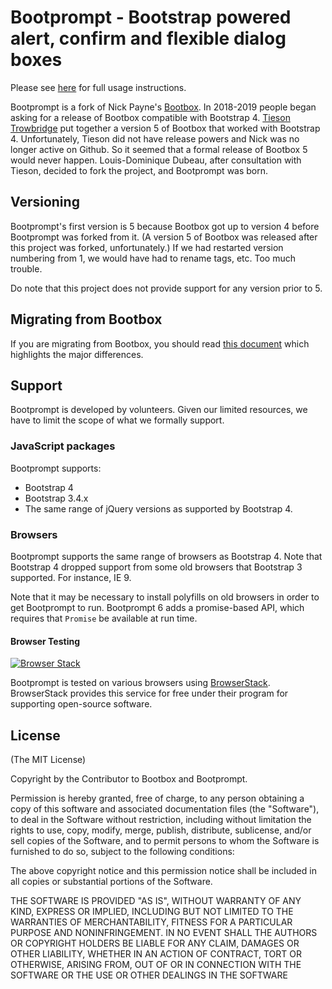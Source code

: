 # Bootprompt - Bootstrap powered alert, confirm and flexible dialog boxes

Please see [here](https://lddubeau.github.io/bootprompt/) for full usage instructions.

Bootprompt is a fork of Nick Payne's
[Bootbox](https://github.com/makeusabrew/bootbox). In 2018-2019 people began
asking for a release of Bootbox compatible with Bootstrap 4. [Tieson
Trowbridge](https://github.com/tiesont) put together a version 5 of Bootbox that
worked with Bootstrap 4. Unfortunately, Tieson did not have release powers and
Nick was no longer active on Github. So it seemed that a formal release of
Bootbox 5 would never happen. Louis-Dominique Dubeau, after consultation with
Tieson, decided to fork the project, and Bootprompt was born.

## Versioning

Bootprompt's first version is 5 because Bootbox got up to version 4 before
Bootprompt was forked from it. (A version 5 of Bootbox was released after this
project was forked, unfortunately.) If we had restarted version numbering from
1, we would have had to rename tags, etc. Too much trouble.

Do note that this project does not provide support for any version prior to 5.

## Migrating from Bootbox

If you are migrating from Bootbox, you should read [this
document](./docs/bootbox-to-bootprompt.md) which highlights the major
differences.

## Support

Bootprompt is developed by volunteers. Given our limited resources, we have to
limit the scope of what we formally support.

### JavaScript packages

Bootprompt supports:

* Bootstrap 4
* Bootstrap 3.4.x
* The same range of jQuery versions as supported by Bootstrap 4.

### Browsers

Bootprompt supports the same range of browsers as Bootstrap 4. Note that
Bootstrap 4 dropped support from some old browsers that Bootstrap 3
supported. For instance, IE 9.

Note that it may be necessary to install polyfills on old browsers in order to
get Bootprompt to run. Bootprompt 6 adds a promise-based API, which requires
that ``Promise`` be available at run time.

#### Browser Testing

[![Browser Stack](https://www.browserstack.com/images/mail/browserstack-logo-footer.png)](https://www.browserstack.com)

Bootprompt is tested on various browsers using
[BrowserStack](https://www.browserstack.com). BrowserStack provides this service
for free under their program for supporting open-source software.

## License

(The MIT License)

Copyright by the Contributor to Bootbox and Bootprompt.

Permission is hereby granted, free of charge, to any person obtaining a copy
of this software and associated documentation files (the "Software"), to deal
in the Software without restriction, including without limitation the rights
to use, copy, modify, merge, publish, distribute, sublicense, and/or sell
copies of the Software, and to permit persons to whom the Software is
furnished to do so, subject to the following conditions:

The above copyright notice and this permission notice shall be included in
all copies or substantial portions of the Software.

THE SOFTWARE IS PROVIDED "AS IS", WITHOUT WARRANTY OF ANY KIND, EXPRESS OR
IMPLIED, INCLUDING BUT NOT LIMITED TO THE WARRANTIES OF MERCHANTABILITY,
FITNESS FOR A PARTICULAR PURPOSE AND NONINFRINGEMENT. IN NO EVENT SHALL THE
AUTHORS OR COPYRIGHT HOLDERS BE LIABLE FOR ANY CLAIM, DAMAGES OR OTHER
LIABILITY, WHETHER IN AN ACTION OF CONTRACT, TORT OR OTHERWISE, ARISING FROM,
OUT OF OR IN CONNECTION WITH THE SOFTWARE OR THE USE OR OTHER DEALINGS IN
THE SOFTWARE
